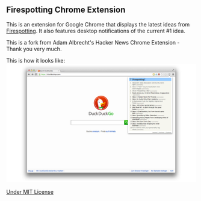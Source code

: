 ## Firespotting Chrome Extension  


This is an extension for Google Chrome that displays the latest ideas from [Firespotting](http://firespotting.com). It also features desktop notifications of the current #1 idea.

This is a fork from Adam Albrecht's Hacker News Chrome Extension - Thank you very much.

This is how it looks like:
![](https://github.com/quitschibo/firespotting-chrome-extension/blob/master/webstore/webstore1280x800.png)

[Under MIT License](https://github.com/quitschibo/firespotting-chrome-extension/blob/master/LICENSE.txt)
